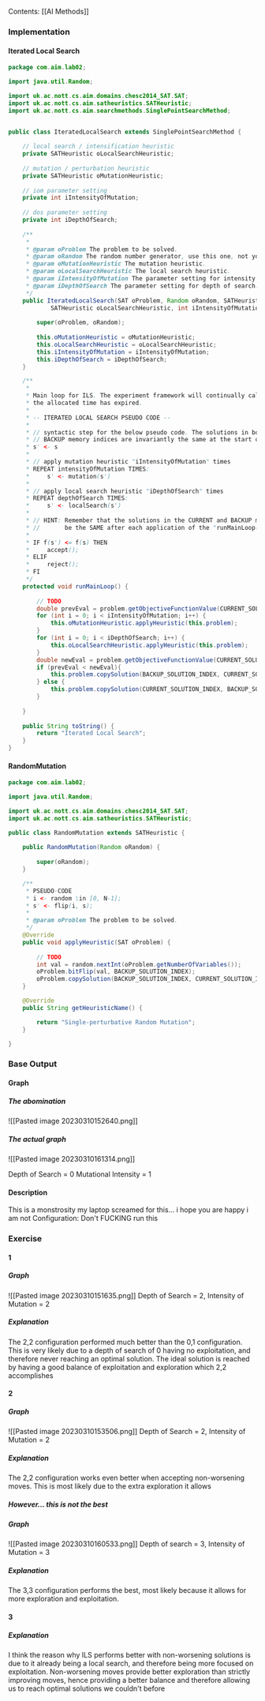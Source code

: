 Contents:
[[AI Methods]]

### Implementation
#### Iterated Local Search
``` java
package com.aim.lab02;

import java.util.Random;

import uk.ac.nott.cs.aim.domains.chesc2014_SAT.SAT;
import uk.ac.nott.cs.aim.satheuristics.SATHeuristic;
import uk.ac.nott.cs.aim.searchmethods.SinglePointSearchMethod;

	
public class IteratedLocalSearch extends SinglePointSearchMethod {

	// local search / intensification heuristic
	private SATHeuristic oLocalSearchHeuristic;
	
	// mutation / perturbation heuristic
	private SATHeuristic oMutationHeuristic;
	
	// iom parameter setting
	private int iIntensityOfMutation;
	
	// dos parameter setting
	private int iDepthOfSearch;
	
	/**
	 * 
	 * @param oProblem The problem to be solved.
	 * @param oRandom The random number generator, use this one, not your own!
	 * @param oMutationHeuristic The mutation heuristic.
	 * @param oLocalSearchHeuristic The local search heuristic.
	 * @param iIntensityOfMutation The parameter setting for intensity of mutation.
	 * @param iDepthOfSearch The parameter setting for depth of search.
	 */
	public IteratedLocalSearch(SAT oProblem, Random oRandom, SATHeuristic oMutationHeuristic, 
			SATHeuristic oLocalSearchHeuristic, int iIntensityOfMutation, int iDepthOfSearch) {
		
		super(oProblem, oRandom);
		
		this.oMutationHeuristic = oMutationHeuristic;
		this.oLocalSearchHeuristic = oLocalSearchHeuristic;
		this.iIntensityOfMutation = iIntensityOfMutation;
		this.iDepthOfSearch = iDepthOfSearch;
	}

	/**
	 * 
	 * Main loop for ILS. The experiment framework will continually call this loop until
	 * the allocated time has expired.
	 * 
	 * -- ITERATED LOCAL SEARCH PSEUDO CODE --
	 * 
	 * // syntactic step for the below pseudo code. The solutions in both CURRENT and 
	 * // BACKUP memory indices are invariantly the same at the start of each loop.
	 * s' <- s
	 * 
	 * // apply mutation heuristic "iIntensityOfMutation" times
	 * REPEAT intensityOfMutation TIMES:
	 *     s' <- mutation(s')
	 * 
	 * // apply local search heuristic "iDepthOfSearch" times
	 * REPEAT depthOfSearch TIMES:
	 *     s' <- localSearch(s')
	 * 
	 * // HINT: Remember that the solutions in the CURRENT and BACKUP memory indices should
	 * //       be the SAME after each application of the "runMainLoop()"!
	 *
	 * IF f(s') <= f(s) THEN
	 *     accept();
	 * ELIF
	 *     reject();
	 * FI
	 */
	protected void runMainLoop() {
		
		// TODO
		double prevEval = problem.getObjectiveFunctionValue(CURRENT_SOLUTION_INDEX);
		for (int i = 0; i < iIntensityOfMutation; i++) {
			this.oMutationHeuristic.applyHeuristic(this.problem);
		}
		for (int i = 0; i < iDepthOfSearch; i++) {
			this.oLocalSearchHeuristic.applyHeuristic(this.problem);
		}
		double newEval = problem.getObjectiveFunctionValue(CURRENT_SOLUTION_INDEX);
		if (prevEval < newEval){
			this.problem.copySolution(BACKUP_SOLUTION_INDEX, CURRENT_SOLUTION_INDEX);
		} else {
			this.problem.copySolution(CURRENT_SOLUTION_INDEX, BACKUP_SOLUTION_INDEX);
		}
		
	}
	
	public String toString() {
		return "Iterated Local Search";
	}
}

```
#### RandomMutation
```java
package com.aim.lab02;

import java.util.Random;

import uk.ac.nott.cs.aim.domains.chesc2014_SAT.SAT;
import uk.ac.nott.cs.aim.satheuristics.SATHeuristic;

public class RandomMutation extends SATHeuristic {
	
	public RandomMutation(Random oRandom) {
		
		super(oRandom);
	}

	/**
	 * PSEUDO-CODE
	 * i <- random \in [0, N-1];
	 * s' <- flip(i, s);
	 * 
	 * @param oProblem The problem to be solved.
	 */
	@Override
	public void applyHeuristic(SAT oProblem) {
		
		// TODO
		int val = random.nextInt(oProblem.getNumberOfVariables());
		oProblem.bitFlip(val, BACKUP_SOLUTION_INDEX);
		oProblem.copySolution(BACKUP_SOLUTION_INDEX, CURRENT_SOLUTION_INDEX);
	}

	@Override
	public String getHeuristicName() {

		return "Single-perturbative Random Mutation";
	}

}
```
### Base Output
#### Graph
##### The abomination
![[Pasted image 20230310152640.png]]
##### The actual graph
![[Pasted image 20230310161314.png]]


Depth of Search = 0
Mutational Intensity = 1
#### Description
This is a monstrosity
my laptop screamed for this...
i hope you are happy
i am not
Configuration:
Don't FUCKING run this
### Exercise
#### 1
##### Graph
![[Pasted image 20230310151635.png]]
Depth of Search = 2, 
Intensity of Mutation = 2
##### Explanation
The 2,2 configuration performed much better than the 0,1 configuration. This is very likely due to a depth of search of 0 having no exploitation, and therefore never reaching an optimal solution.
The ideal solution is reached by having a good balance of exploitation and exploration which 2,2 accomplishes
#### 2
##### Graph
![[Pasted image 20230310153506.png]]
Depth of Search = 2,
Intensity of Mutation = 2
##### Explanation
The 2,2 configuration works even better when accepting non-worsening moves. This is most likely due to the extra exploration it allows 
##### However... this is not the best
##### Graph
![[Pasted image 20230310160533.png]]
Depth of search = 3,
Intensity of Mutation = 3
##### Explanation
The 3,3 configuration performs the best, most likely because it allows for more exploration and exploitation.
#### 3
##### Explanation
I think the reason why ILS performs better with non-worsening solutions is due to it already being a local search, and therefore being more focused on exploitation. Non-worsening moves provide better exploration than strictly improving moves, hence providing a better balance and therefore allowing us to reach optimal solutions we couldn't before



